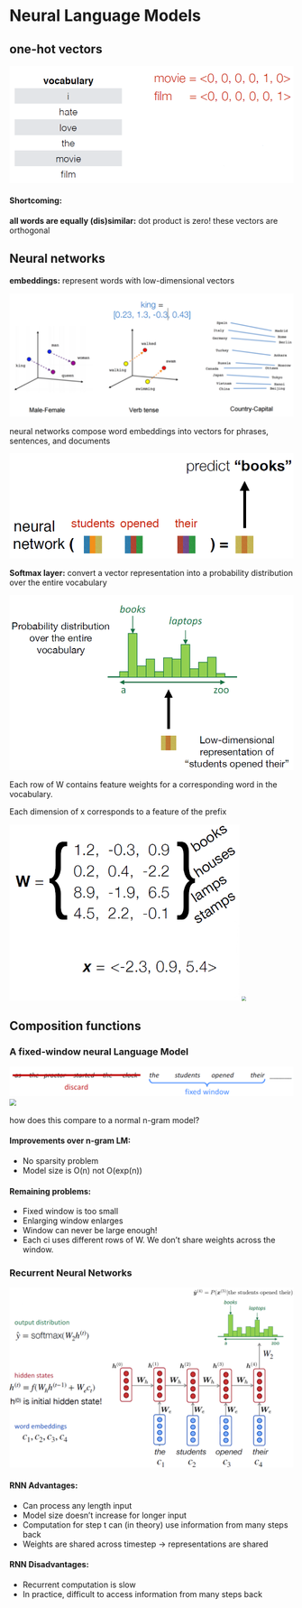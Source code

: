 # Neural Language Models

## one-hot vectors

<img src=".\img\1.png" style="zoom:75%;" />

#### Shortcoming:

**all words are equally (dis)similar:** dot product is zero! these vectors are orthogonal

## Neural networks

**embeddings:** represent words with low-dimensional vectors

<img src=".\img\2.png" style="zoom:60%;" />

neural networks compose word embeddings into vectors for phrases, sentences, and documents

<img src=".\img\3.png" style="zoom:75%;" />

**Softmax layer:** convert a vector representation into a probability distribution over the entire vocabulary

<img src=".\img\4.png" style="zoom:60%;" />

Each row of W contains feature weights for a corresponding word in the vocabulary.

Each dimension of x corresponds to a feature of the prefix

<img src=".\img\5.png" style="zoom:65%;" />

<img src="C:\Users\65151\Desktop\NLP\2 Neural Language Models\img\6.png" style="zoom:50%;" />

## Composition functions

### A fixed-window neural Language Model

<img src=".\img\7.png" style="zoom:75%;" />

<img src="C:\Users\65151\Desktop\NLP\2 Neural Language Models\img\8.png" style="zoom:75%;" />

how does this compare to a normal n-gram model?

#### Improvements over n-gram LM:

- No sparsity problem
- Model size is O(n) not O(exp(n))

#### Remaining problems:

- Fixed window is too small
- Enlarging window enlarges
- Window can never be large enough!
- Each ci uses different rows of W. We don’t share weights across the window.

### Recurrent Neural Networks

<img src=".\img\9.png" style="zoom:65%;" />

#### RNN Advantages:

- Can process any length input
- Model size doesn’t increase for longer input
- Computation for step t can (in theory) use information from many steps back
- Weights are shared across timestep -> representations are shared

#### RNN Disadvantages:

- Recurrent computation is slow
- In practice, difficult to access information from many steps back